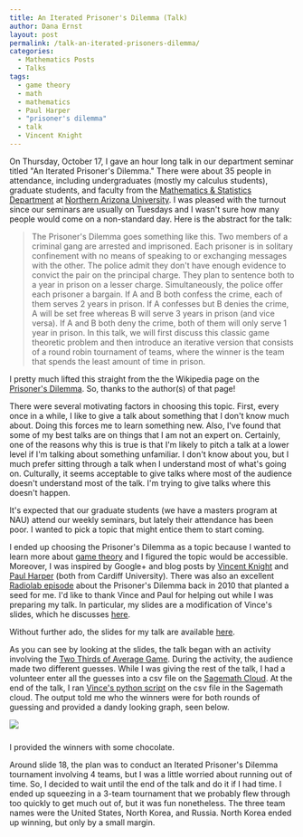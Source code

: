 ```yaml
---
title: An Iterated Prisoner's Dilemma (Talk)
author: Dana Ernst
layout: post
permalink: /talk-an-iterated-prisoners-dilemma/
categories:
  - Mathematics Posts
  - Talks
tags:
  - game theory
  - math
  - mathematics
  - Paul Harper
  - "prisoner's dilemma"
  - talk
  - Vincent Knight
---
```


On Thursday, October 17, I gave an hour long talk in our department seminar titled "An Iterated Prisoner's Dilemma." There were about 35 people in attendance, including undergraduates (mostly my calculus students), graduate students, and faculty from the [Mathematics & Statistics Department](http://nau.edu/cefns/natsci/math/) at [Northern Arizona University](http://nau.edu). I was pleased with the turnout since our seminars are usually on Tuesdays and I wasn't sure how many people would come on a non-standard day. Here is the abstract for the talk:

> The Prisoner's Dilemma goes something like this. Two members of a criminal gang are arrested and imprisoned. Each prisoner is in solitary confinement with no means of speaking to or exchanging messages with the other. The police admit they don't have enough evidence to convict the pair on the principal charge. They plan to sentence both to a year in prison on a lesser charge. Simultaneously, the police offer each prisoner a bargain. If A and B both confess the crime, each of them serves 2 years in prison. If A confesses but B denies the crime, A will be set free whereas B will serve 3 years in prison (and vice versa). If A and B both deny the crime, both of them will only serve 1 year in prison. In this talk, we will first discuss this classic game theoretic problem and then introduce an iterative version that consists of a round robin tournament of teams, where the winner is the team that spends the least amount of time in prison.

I pretty much lifted this straight from the the Wikipedia page on the [Prisoner's Dilemma](http://en.wikipedia.org/wiki/Prisoner's_dilemma). So, thanks to the author(s) of that page!

There were several motivating factors in choosing this topic. First, every once in a while, I like to give a talk about something that I don't know much about. Doing this forces me to learn something new. Also, I've found that some of my best talks are on things that I am not an expert on. Certainly, one of the reasons why this is true is that I'm likely to pitch a talk at a lower level if I'm talking about something unfamiliar. I don't know about you, but I much prefer sitting through a talk when I understand most of what's going on. Culturally, it seems acceptable to give talks where most of the audience doesn't understand most of the talk. I'm trying to give talks where this doesn't happen.

It's expected that our graduate students (we have a masters program at NAU) attend our weekly seminars, but lately their attendance has been poor. I wanted to pick a topic that might entice them to start coming.

I ended up choosing the Prisoner's Dilemma as a topic because I wanted to learn more about [game theory](http://en.wikipedia.org/wiki/Game_theory) and I figured the topic would be accessible. Moreover, I was inspired by Google+ and blog posts by [Vincent Knight](http://www.vincent-knight.com/) and [Paul Harper](http://www.cardiff.ac.uk/maths/contactsandpeople/profiles/harper.html) (both from Cardiff University). There was also an excellent [Radiolab episode](http://www.radiolab.org/story/104082-prisoners-dilemma/) about the Prisoner's Dilemma back in 2010 that planted a seed for me. I'd like to thank Vince and Paul for helping out while I was preparing my talk. In particular, my slides are a modification of Vince's slides, which he discusses [here](http://drvinceknight.blogspot.co.uk/2012/01/playing-games-during-outreach-event.html).

Without further ado, the slides for my talk are available [here](https://docs.google.com/presentation/d/1awzIbCJATZPTw8Jjk43qIoaAAysniyKm2T8hjcLeXt0/edit?usp=sharing).

As you can see by looking at the slides, the talk began with an activity involving the <a href="http://en.wikipedia.org/wiki/Guess_2/3_of_the_average">Two Thirds of Average Game</a>. During the activity, the audience made two different guesses. While I was giving the rest of the talk, I had a volunteer enter all the guesses into a csv file on the <a href="https://cloud.sagemath.com/">Sagemath Cloud</a>. At the end of the talk, I ran <a href="https://github.com/drvinceknight/two_thirds_of_the_average_game">Vince's python script</a> on the csv file in the Sagemath cloud. The output told me who the winners were for both rounds of guessing and provided a dandy looking graph, seen below.

<div class="center-block"><img src="{{ site.baseurl }}/images/2013/10/Results_for_danasdata.csv.png" class="img-responsive" img style="margin-bottom: 10px" img style="margin-top: 10px" /></div>

I provided the winners with some chocolate.

Around slide 18, the plan was to conduct an Iterated Prisoner's Dilemma tournament involving 4 teams, but I was a little worried about running out of time. So, I decided to wait until the end of the talk and do it if I had time. I ended up squeezing in a 3-team tournament that we probably flew through too quickly to get much out of, but it was fun nonetheless. The three team names were the United States, North Korea, and Russia. North Korea ended up winning, but only by a small margin.
